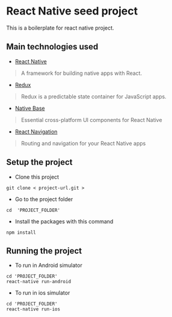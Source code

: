 # React Native seed project

This is a boilerplate for react native project.


## Main technologies used

- [React Native](https://github.com/facebook/react-native)

> A framework for building native apps with React.

- [Redux](http://redux.js.org/)

> Redux is a predictable state container for JavaScript apps.

- [Native Base](https://nativebase.io/)

> Essential cross-platform UI components for React Native

- [React Navigation](https://reactnavigation.org/)

> Routing and navigation for your React Native apps


## Setup the project

- Clone this project

```
git clone < project-url.git >

```
- Go to the project folder

```
cd  'PROJECT_FOLDER'
```
- Install the packages with this command

```
npm install
```

## Running the project

- To run in Android simulator

```
cd 'PROJECT_FOLDER'
react-native run-android
```

- To run in ios simulator

```
cd 'PROJECT_FOLDER'
react-native run-ios
```
